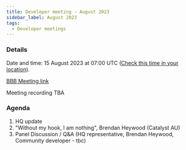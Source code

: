 ```yaml
---
title: Developer meeting - August 2023
sidebar_label: August 2023
tags:
  - Developer meetings
---
```


### Details

Date and time: 15 August 2023 at 07:00 UTC ([Check this time in your location](https://www.timeanddate.com/worldclock/fixedtime.html?msg=Moodle+Developer+meeting+-+August+2023&iso=20230815T07&p1=1440&ah=1)).

[BBB Meeting link](https://moodle.org/mod/bigbluebuttonbn/view.php?id=8596)

Meeting recording TBA

### Agenda

1. HQ update
2. "Without my hook, I am nothing", Brendan Heywood (Catalyst AU)
3. Panel Discussion / Q&A (HQ representative, Brendan Heywood, Community developer - tbc)
